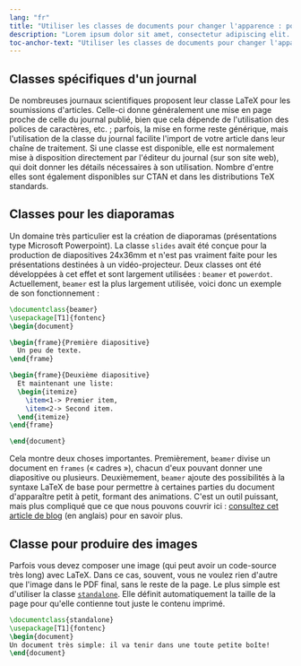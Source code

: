 ```yaml
---
lang: "fr"
title: "Utiliser les classes de documents pour changer l'apparence : pour aller plus loin"
description: "Lorem ipsum dolor sit amet, consectetur adipiscing elit. Pellentesque felis orci, faucibus eget sollicitudin vel, varius eget ipsum. Duis sed sodales leo."
toc-anchor-text: "Utiliser les classes de documents pour changer l'apparence : pour aller plus loin"
---
```


## Classes spécifiques d'un journal

De nombreuses journaux scientifiques proposent leur classe LaTeX pour les
soumissions d'articles. Celle-ci donne généralement une mise en page proche de
celle du journal publié, bien que cela dépende de l'utilisation des polices de
caractères, etc. ; parfois, la mise en forme reste générique, mais l'utilisation
de la classe du journal facilite l'import de votre article dans leur chaîne de
traitement. Si une classe est disponible, elle est normalement mise à disposition
directement par l'éditeur du journal (sur son site web), qui doit donner les
détails nécessaires à son utilisation. Nombre d'entre elles sont également
disponibles sur CTAN et dans les distributions TeX standards.


## Classes pour les diaporamas

Un domaine très particulier est la création de diaporamas (présentations type
Microsoft Powerpoint). La classe `slides` avait été conçue pour la production
de diapositives 24x36mm et n'est pas vraiment faite pour les présentations
destinées à un vidéo-projecteur. Deux classes ont été développées à cet effet
et sont largement utilisées : `beamer` et `powerdot`. Actuellement, `beamer`
est la plus largement utilisée, voici donc un exemple de son fonctionnement :

```latex
\documentclass{beamer}
\usepackage[T1]{fontenc}
\begin{document}

\begin{frame}{Première diapositive}
  Un peu de texte.
\end{frame}

\begin{frame}{Deuxième diapositive}
  Et maintenant une liste:
  \begin{itemize}
    \item<1-> Premier item,
    \item<2-> Second item.
  \end{itemize}
\end{frame}

\end{document}
```

Cela montre deux choses importantes. Premièrement, `beamer` divise un document
en `frames` (« cadres »), chacun d'eux pouvant donner une diapositive ou
plusieurs. Deuxièmement, `beamer` ajoute des possibilités à la syntaxe LaTeX
de base pour permettre à certaines parties du document d'apparaître petit à
petit, formant des animations. C'est un outil puissant, mais plus compliqué
que ce que nous pouvons couvrir ici :
[consultez cet article de blog](https://www.texdev.net/2014/01/17/the-beamer-slide-overlay-concept/)
(en anglais) pour en savoir plus.


## Classe pour produire des images

Parfois vous devez composer une image (qui peut avoir un code-source très long)
avec LaTeX. Dans ce cas, souvent, vous ne voulez rien d'autre que l'image dans 
le PDF final, sans le reste de la page. Le plus simple est d'utiliser la classe
[`standalone`](https://ctan.org/pkg/standalone). Elle définit automatiquement la
taille de la page pour qu'elle contienne tout juste le contenu imprimé.

```latex
\documentclass{standalone}
\usepackage[T1]{fontenc}
\begin{document}
Un document très simple: il va tenir dans une toute petite boîte!
\end{document}
```
